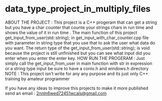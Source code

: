 # data_type_project_in_multiply_files
ABOUT THE PROJECT : This project is a C++ progeram that can get a string but you have a char counter that counte your strings chars in run time and shows the value of it in run time .
The main function of this project get_input_from_user(std::string); in get_input_with_char_counter.cpp file with parameter in string type that you use that to ask the user what data do you want.
The return type of the get_input_from_user(std::string); is void because the project is still unfinished but you can see what input did you enter when you enter the enter key.
HOW RUN THE PROGERAM : Just simply call the get_input_from_user in main function with str in expression or a string type input be sure to have a conio.h and windows.h directory
NOTE : This project isn't write for any any purpose and its just only C++ training by amateur programmer 



If you have any ideas to improve this projects to make it more published send an email : 2nnln6wed72451wcals@gmail.com
